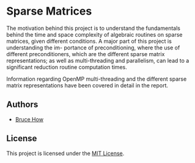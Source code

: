 # Sparse Matrices

The motivation behind this project is to understand the fundamentals behind the time and space complexity of algebraic routines on sparse matrices, given different conditions. A major part of this project is understanding the im- portance of preconditioning, where the use of different preconditioners, which are the different sparse matrix representations; as well as multi-threading and parallelism, can lead to a significant reduction routine computation times.

Information regarding OpenMP multi-threading and the different sparse matrix representations have been covered in detail in the report.

## Authors
- [Bruce How](https://github.com/brucehow)

## License

This project is licensed under the [MIT License](https://github.com/brucehow/matrix/blob/master/LICENSE).
